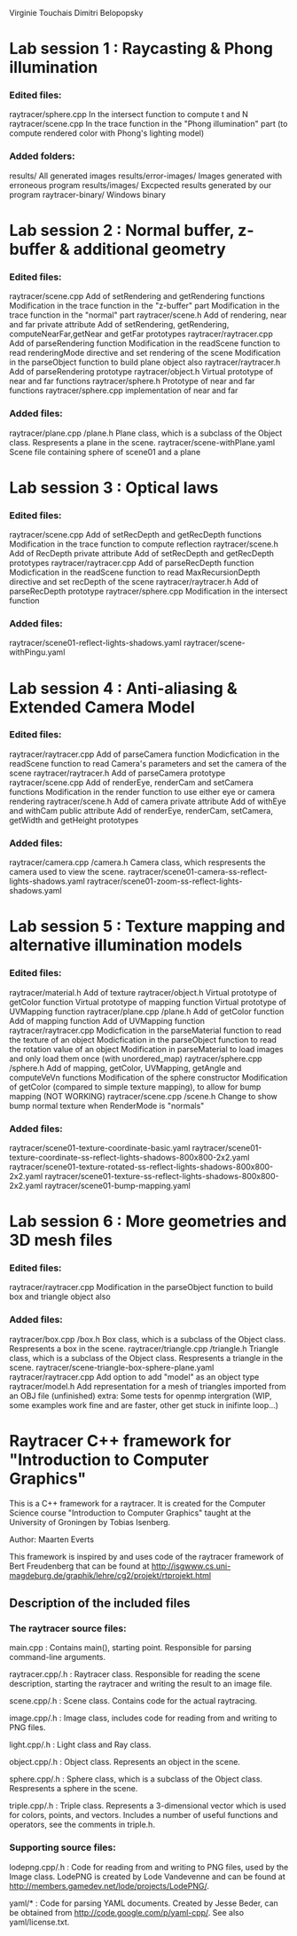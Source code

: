 Virginie Touchais
Dimitri Belopopsky

# Lab session 1 : Raycasting & Phong illumination


### Edited files:
raytracer/sphere.cpp
    In the intersect function to compute t and N
raytracer/scene.cpp
    In the trace function in the "Phong illumination" part (to compute rendered color with Phong's lighting model)


### Added folders:
results/
    All generated images
results/error-images/
    Images generated with erroneous program
results/images/
    Excpected results generated by our program
raytracer-binary/
    Windows binary



# Lab session 2 : Normal buffer, z-buffer & additional geometry


### Edited files:
raytracer/scene.cpp
    Add of setRendering and getRendering functions
    Modification in the trace function in the "z-buffer" part
    Modification in the trace function in the "normal" part
raytracer/scene.h
    Add of rendering, near and far private attribute
    Add of setRendering, getRendering, computeNearFar,getNear and getFar prototypes
raytracer/raytracer.cpp
    Add of parseRendering function
    Modification in the readScene function to read renderingMode directive and set rendering of the scene
    Modification in the parseObject function to build plane object also
raytracer/raytracer.h
    Add of parseRendering prototype
raytracer/object.h
    Virtual prototype of near and far functions
raytracer/sphere.h
    Prototype of near and far functions
raytracer/sphere.cpp
    implementation of near and far


### Added files:
raytracer/plane.cpp
     /plane.h
    Plane class, which is a subclass of the Object class. Respresents a	plane in the scene.
raytracer/scene-withPlane.yaml
    Scene file containing sphere of scene01 and a plane



# Lab session 3 : Optical laws


### Edited files:
raytracer/scene.cpp
    Add of setRecDepth and getRecDepth functions
    Modification in the trace function to compute reflection
raytracer/scene.h
    Add of RecDepth private attribute
    Add of setRecDepth and getRecDepth prototypes
raytracer/raytracer.cpp
    Add of parseRecDepth function
    Modicfication in the readScene function to read MaxRecursionDepth directive and set recDepth of the scene
raytracer/raytracer.h
    Add of parseRecDepth prototype
raytracer/sphere.cpp
    Modification in the intersect function

### Added files:
raytracer/scene01-reflect-lights-shadows.yaml
raytracer/scene-withPingu.yaml



# Lab session 4 : Anti-aliasing & Extended Camera Model


### Edited files:
raytracer/raytracer.cpp
    Add of parseCamera function
    Modicfication in the readScene function to read Camera's parameters and set the camera of the scene
raytracer/raytracer.h
    Add of parseCamera prototype
raytracer/scene.cpp
    Add of renderEye, renderCam and setCamera functions
    Modification in the render function to use either eye or camera rendering
raytracer/scene.h
    Add of camera private attribute
    Add of withEye and withCam public attribute
    Add of renderEye, renderCam, setCamera, getWidth and getHeight prototypes

### Added files:
raytracer/camera.cpp
    /camera.h
    Camera class, which respresents the camera used to view the scene.
raytracer/scene01-camera-ss-reflect-lights-shadows.yaml
raytracer/scene01-zoom-ss-reflect-lights-shadows.yaml



# Lab session 5 : Texture mapping and alternative illumination models


### Edited files:
raytracer/material.h
    Add of texture
raytracer/object.h
    Virtual prototype of getColor function
    Virtual prototype of mapping function
    Virtual prototype of UVMapping function
raytracer/plane.cpp
         /plane.h
    Add of getColor function
    Add of mapping function
    Add of UVMapping function
raytracer/raytracer.cpp
    Modicfication in the parseMaterial function to read the texture of an object
    Modicfication in the parseObject function to read the rotation value of an object
    Modification in parseMaterial to load images and only load them once (with unordered_map)
raytracer/sphere.cpp
        /sphere.h
    Add of mapping, getColor, UVMapping, getAngle and computeVeVn functions
    Modification of the sphere constructor
    Modification of getColor (compared to simple texture mapping), to allow for bump mapping (NOT WORKING)
raytracer/scene.cpp
         /scene.h
     Change to show bump normal texture when RenderMode is "normals"

### Added files:
raytracer/scene01-texture-coordinate-basic.yaml
raytracer/scene01-texture-coordinate-ss-reflect-lights-shadows-800x800-2x2.yaml
raytracer/scene01-texture-rotated-ss-reflect-lights-shadows-800x800-2x2.yaml
raytracer/scene01-texture-ss-reflect-lights-shadows-800x800-2x2.yaml
raytracer/scene01-bump-mapping.yaml



# Lab session 6 : More geometries and 3D mesh files


### Edited files:
raytracer/raytracer.cpp
    Modification in the parseObject function to build box and triangle object also


### Added files:
raytracer/box.cpp
        /box.h
    Box class, which is a subclass of the Object class. Respresents a box in the scene.
raytracer/triangle.cpp
        /triangle.h
    Triangle class, which is a subclass of the Object class. Respresents a triangle in the scene.
raytracer/scene-triangle-box-sphere-plane.yaml
raytracer/raytracer.cpp
    Add option to add "model" as an object type
raytracer/model.h
    Add representation for a mesh of triangles imported from an OBJ file (unfinished)
extra:
    Some tests for openmp intergration (WIP, some examples work fine and are faster, other get stuck in inifinte loop...)



Raytracer C++ framework for "Introduction to Computer Graphics"
===============================================================

This is a C++ framework for a raytracer. It is created for the Computer
Science course "Introduction to Computer Graphics" taught at the
University of Groningen by Tobias Isenberg.

Author: Maarten Everts

This framework is inspired by and uses code of the raytracer framework of
Bert Freudenberg that can be found at
<http://isgwww.cs.uni-magdeburg.de/graphik/lehre/cg2/projekt/rtprojekt.html>

Description of the included files
---------------------------------

### The raytracer source files:

main.cpp
:	Contains main(), starting point. Responsible for parsing command-line
    arguments.

raytracer.cpp/.h
:	Raytracer class. Responsible for reading the scene description, starting
    the raytracer and writing the result to an image file.

scene.cpp/.h
:	Scene class. Contains code for the actual raytracing.

image.cpp/.h
:	Image class, includes code for reading from and writing to PNG files.

light.cpp/.h
:	Light class and Ray class.

object.cpp/.h
:	Object class. Represents an object in the scene.

sphere.cpp/.h
:	Sphere class, which is a subclass of the Object class. Respresents a
    sphere in the scene.

triple.cpp/.h
:	Triple class. Represents a 3-dimensional vector which is used for colors,
    points,	and vectors. Includes a number of useful functions and operators,
    see the comments in triple.h.

### Supporting source files:

lodepng.cpp/.h
:	Code for reading from and writing to PNG files, used by the Image class.
    LodePNG is created by Lode Vandevenne and can be found at
    <http://members.gamedev.net/lode/projects/LodePNG/>.

yaml/*
:	Code for parsing YAML documents. Created by Jesse Beder, can be obtained
    from <http://code.google.com/p/yaml-cpp/>. See also yaml/license.txt.
